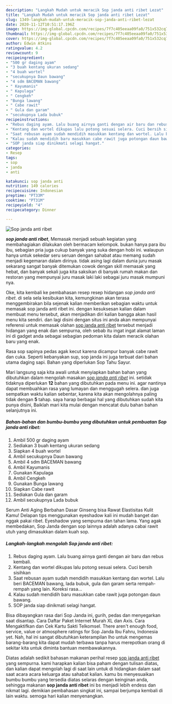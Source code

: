 ```yaml
---
description: "Langkah Mudah untuk meracik Sop janda anti ribet Lezat"
title: "Langkah Mudah untuk meracik Sop janda anti ribet Lezat"
slug: 1349-langkah-mudah-untuk-meracik-sop-janda-anti-ribet-lezat
date: 2020-11-12T10:51:17.196Z
image: https://img-global.cpcdn.com/recipes/7f7c405eeaa09fa0/751x532cq70/sop-janda-anti-ribet-foto-resep-utama.jpg
thumbnail: https://img-global.cpcdn.com/recipes/7f7c405eeaa09fa0/751x532cq70/sop-janda-anti-ribet-foto-resep-utama.jpg
cover: https://img-global.cpcdn.com/recipes/7f7c405eeaa09fa0/751x532cq70/sop-janda-anti-ribet-foto-resep-utama.jpg
author: Edwin Atkins
ratingvalue: 4.2
reviewcount: 9
recipeingredient:
- "500 gr daging ayam"
- "3 buah kentang ukuran sedang"
- "4 buah wortel"
- "secukupnya Daun bawang"
- "4 sdm BACEMAN bawang"
- " Kayumanis"
- " Kapulaga"
- " Cengkeh"
- "Bunga lawang"
- " Cabe rawit"
- " Gula dan garam"
- "secukupnya Lada bubuk"
recipeinstructions:
- "Rebus daging ayam. Lalu buang airnya ganti dengan air baru dan rebus kembali."
- "Kentang dan wortel dikupas lalu potong sesuai selera. Cuci bersih sisihkan"
- "Saat rebusan ayam sudah mendidih masukkan kentang dan wortel. Lalu beri BACEMAN bawang, lada bubuk, gula dan garam serta rempah-rempah yang lain. Koreksi rasa..."
- "Kalau sudah mendidih baru masukkan cabe rawit juga potongan daun bawang."
- "SOP janda siap dinikmati selagi hangat."
categories:
- Resep
tags:
- sop
- janda
- anti

katakunci: sop janda anti 
nutrition: 149 calories
recipecuisine: Indonesian
preptime: "PT33M"
cooktime: "PT31M"
recipeyield: "4"
recipecategory: Dinner

---
```



![Sop janda anti ribet](https://img-global.cpcdn.com/recipes/7f7c405eeaa09fa0/751x532cq70/sop-janda-anti-ribet-foto-resep-utama.jpg)

<b><i>sop janda anti ribet</i></b>, Memasak menjadi sebuah kegiatan yang membahagiakan dilakukan oleh bermacam kelompok. bukan hanya para ibu ibu, sebagian pria juga cukup banyak yang suka dengan hobi ini. walaupun hanya untuk sekedar seru seruan dengan sahabat atau memang sudah menjadi kegemaran dalam dirinya. tidak asing lagi dalam dunia juru masak sekarang sangat banyak ditemukan cowok dengan skill memasak yang hebat, dan banyak sekali juga kita saksikan di banyak rumah makan dan restoran yang mempunyai juru masak laki laki sebagai juru masak mumpuni nya.

Oke, kita kembali ke pembahasan resep resep hidangan <i>sop janda anti ribet</i>. di sela sela kesibukan kita, kemungkinan akan terasa menggembirakan bila sejenak kalian memberikan sebagian waktu untuk memasak sop janda anti ribet ini. dengan kesuksesan kalian dalam membuat menu tersebut, akan menjadikan diri kalian bangga akan hasil menu kita sendiri. dan lagi disini dengan situs ini anda akan mempunyai referensi untuk memasak olahan <u>sop janda anti ribet</u> tersebut menjadi hidangan yang enak dan sempurna, oleh sebab itu ingat ingat alamat laman ini di gadget anda sebagai sebagian pedoman kita dalam meracik olahan baru yang enak.

Rasa sop sapinya pedas agak kecut karena dicampur banyak cabe rawit dan cuka. Seperti kebanyakan sup, sop janda ini juga terbuat dari bahan utama daging sapi. Bahan yang diperlukan Sop Tahu Sayur.


Mari langsung saja kita awali untuk menyiapkan bahan bahan yang dibutuhkan dalam mengolah masakan <u><i>sop janda anti ribet</i></u> ini. setidak tidaknya diperlukan <b>12</b> bahan yang dibutuhkan pada menu ini. agar nantinya dapat membuahkan rasa yang lumayan dan menggugah selera. dan juga sempatkan waktu kalian sebentar, karena kita akan mengolahnya paling tidak dengan <b>5</b> tahap. saya harap berbagai hal yang dibutuhkan sudah kita punya disini, Baiklah mari kita mulai dengan mencatat dulu bahan bahan selanjutnya ini.

<!--inarticleads1-->

##### Bahan-bahan dan bumbu-bumbu yang dibutuhkan untuk pembuatan Sop janda anti ribet:

1. Ambil 500 gr daging ayam
1. Sediakan 3 buah kentang ukuran sedang
1. Siapkan 4 buah wortel
1. Ambil secukupnya Daun bawang
1. Ambil 4 sdm BACEMAN bawang
1. Ambil  Kayumanis
1. Gunakan  Kapulaga
1. Ambil  Cengkeh
1. Gunakan Bunga lawang
1. Siapkan  Cabe rawit
1. Sediakan  Gula dan garam
1. Ambil secukupnya Lada bubuk


Serum Anti Aging Berbahan Dasar Ginseng bisa Rawat Elastisitas Kulit Kamu! Delapan tips menggunakan eyeshadow kali ini mudah banget dan nggak pakai ribet. Eyeshadow yang sempurna dan tahan lama. Yang agak membedakan, Sop Janda dengan sop lainnya adalah adanya cabai rawit utuh yang dimasukkan dalam kuah sop. 

<!--inarticleads2-->

##### Langkah-langkah mengolah Sop janda anti ribet:

1. Rebus daging ayam. Lalu buang airnya ganti dengan air baru dan rebus kembali.
1. Kentang dan wortel dikupas lalu potong sesuai selera. Cuci bersih sisihkan
1. Saat rebusan ayam sudah mendidih masukkan kentang dan wortel. Lalu beri BACEMAN bawang, lada bubuk, gula dan garam serta rempah-rempah yang lain. Koreksi rasa...
1. Kalau sudah mendidih baru masukkan cabe rawit juga potongan daun bawang.
1. SOP janda siap dinikmati selagi hangat.


Bisa dibayangkan rasa dari Sop Janda ini, gurih, pedas dan menyegarkan saat disantap. Cara Daftar Paket Internet Murah XL dan Axis. Cara Mengaktifkan dan Cek Kartu Sakti Telkomsel. There aren&#39;t enough food, service, value or atmosphere ratings for Sop Janda Ibu Fahru, Indonesia yet. Nah, hal ini sangat dibutuhkan keterampilan lho untuk mengemas barang-barang kita dapat mudah terbawa tanpa harus merepotkan orang di sekitar kita untuk diminta bantuan membawakannya. 

Diatas adalah sedikit bahasan makanan perihal resep <u>sop janda anti ribet</u> yang sempurna. kami harapkan kalian bisa paham dengan tulisan diatas, dan kalian dapat mengolah lagi di saat lain untuk di hidangkan dalam saat saat acara acara keluarga atau sahabat kalian. kamu bs menyesuaikan bumbu bumbu yang tersedia diatas selaras dengan keinginan anda, sehingga makanan <b>sop janda anti ribet</b> ini bs menjadi lebih endess dan nikmat lagi. demikian pembahasan singkat ini, sampai berjumpa kembali di lain waktu. semoga hari kalian menyenangkan.
